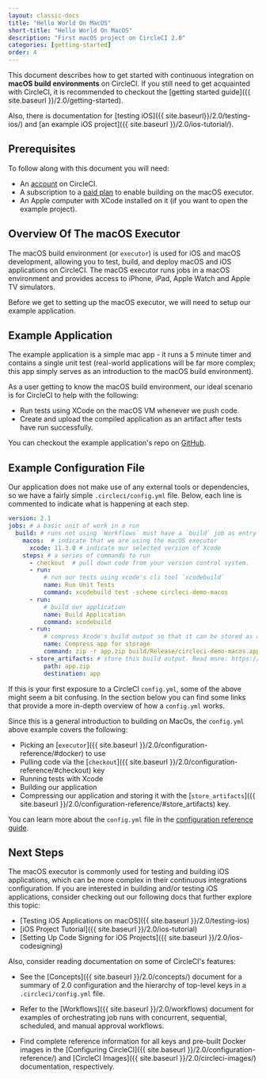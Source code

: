 ```yaml
---
layout: classic-docs
title: "Hello World On MacOS"
short-title: "Hello World On MacOS"
description: "First macOS project on CircleCI 2.0"
categories: [getting-started]
order: 4
---
```


This document describes how to get started with continuous integration on **macOS build environments** on CircleCI. If you still need to get acquainted with CircleCI, it is recommended to checkout the [getting started guide]({{ site.baseurl }}/2.0/getting-started).

Also, there is documentation for [testing iOS]({{ site.baseurl}}/2.0/testing-ios/) and [an example iOS project]({{ site.baseurl }}/2.0/ios-tutorial/).

## Prerequisites

To follow along with this document you will need:

- An [account](https://circleci.com/signup/) on CircleCI.
- A subscription to a [paid plan](https://circleci.com/pricing/#build-os-x) to enable building on the macOS executor.
- An Apple computer with XCode installed on it (if you want to open the example project).

## Overview Of The macOS Executor

The macOS build environment (or `executor`) is used for iOS and macOS
development, allowing you to test, build, and deploy macOS and iOS applications on
CircleCI. The macOS executor runs jobs in a macOS environment and provides access to iPhone, iPad, Apple Watch and Apple TV simulators.

Before we get to setting up the macOS executor, we will need to setup our example application.

## Example Application

The example application is a simple mac app - it runs a 5 minute
timer and contains a single unit test (real-world applications
will be far more complex; this app simply serves as an introduction to the macOS
build environment).

As a user getting to know the macOS build environment, our ideal scenario is for CircleCI to help with the following:

- Run tests using XCode on the macOS VM whenever we push code.
- Create and upload the compiled application as an artifact after tests have run successfully.

You can checkout the example application's repo on
[GitHub](https://github.com/CircleCI-Public/circleci-demo-macos).

## Example Configuration File

Our application does not make use of any external tools or dependencies, so we
have a fairly simple `.circleci/config.yml` file. Below, each line is commented
to indicate what is happening at each step.

```yaml
version: 2.1
jobs: # a basic unit of work in a run
  build: # runs not using `Workflows` must have a `build` job as entry point
    macos:  # indicate that we are using the macOS executor
      xcode: 11.3.0 # indicate our selected version of Xcode
    steps: # a series of commands to run
      - checkout  # pull down code from your version control system.
      - run:
          # run our tests using xcode's cli tool `xcodebuild`
          name: Run Unit Tests
          command: xcodebuild test -scheme circleci-demo-macos
      - run:
          # build our application
          name: Build Application
          command: xcodebuild
      - run:
          # compress Xcode's build output so that it can be stored as an artifact
          name: Compress app for storage
          command: zip -r app.zip build/Release/circleci-demo-macos.app
      - store_artifacts: # store this build output. Read more: https://circleci.com/docs/2.0/artifacts/
          path: app.zip
          destination: app
```

If this is your first exposure to a CircleCI `config.yml`, some of the above
might seem a bit confusing. In the section below you can find some links that
provide a more in-depth overview of how a `config.yml` works.

Since this is a general introduction to building on MacOs, the `config.yml` above example covers the following:

- Picking an [`executor`]({{ site.baseurl }}/2.0/configuration-reference/#docker) to use 
- Pulling code via the [`checkout`]({{ site.baseurl }}/2.0/configuration-reference/#checkout) key
- Running tests with Xcode
- Building our application
- Compressing our application and storing it with the [`store_artifacts`]({{
  site.baseurl }}/2.0/configuration-reference/#store_artifacts) key.
  
You can learn more about the `config.yml` file in the [configuration reference guide]({{site.baseurl}}/2.0/configuration-reference/).

## Next Steps

The macOS executor is commonly used for testing and building iOS applications,
which can be more complex in their continuous integrations configuration. If you
are interested in building and/or testing iOS applications, consider checking
out our following docs that further explore this topic:

- [Testing iOS Applications on macOS]({{ site.baseurl }}/2.0/testing-ios)
- [iOS Project Tutorial]({{ site.baseurl }}/2.0/ios-tutorial)
- [Setting Up Code Signing for iOS Projects]({{ site.baseurl }}/2.0/ios-codesigning)

Also, consider reading documentation on some of CircleCI's features:

- See the [Concepts]({{ site.baseurl }}/2.0/concepts/) document for a summary of 2.0 configuration and the hierarchy of top-level keys in a `.circleci/config.yml` file.

- Refer to the [Workflows]({{ site.baseurl }}/2.0/workflows) document for examples of orchestrating job runs with concurrent, sequential, scheduled, and manual approval workflows.

- Find complete reference information for all keys and pre-built Docker images in the [Configuring CircleCI]({{ site.baseurl }}/2.0/configuration-reference/) and [CircleCI Images]({{ site.baseurl }}/2.0/circleci-images/) documentation, respectively.
